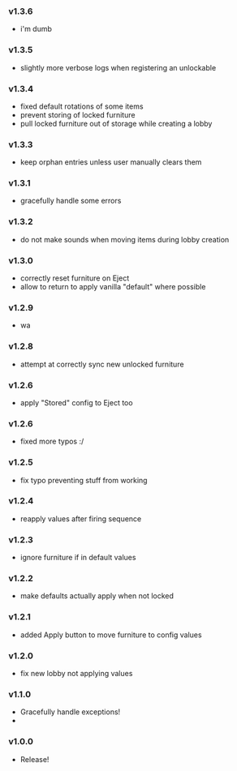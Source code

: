 ### v1.3.6
- i'm dumb

### v1.3.5
- slightly more verbose logs when registering an unlockable

### v1.3.4
- fixed default rotations of some items
- prevent storing of locked furniture
- pull locked furniture out of storage while creating a lobby

### v1.3.3
- keep orphan entries unless user manually clears them

### v1.3.1
- gracefully handle some errors

### v1.3.2
- do not make sounds when moving items during lobby creation

### v1.3.0
- correctly reset furniture on Eject
- allow to return to apply vanilla "default" where possible

### v1.2.9
- wa

### v1.2.8
- attempt at correctly sync new unlocked furniture

### v1.2.6
- apply "Stored" config to Eject too

### v1.2.6
- fixed more typos :/

### v1.2.5
- fix typo preventing stuff from working

### v1.2.4
- reapply values after firing sequence

### v1.2.3
- ignore furniture if in default values

### v1.2.2
- make defaults actually apply when not locked

### v1.2.1
- added Apply button to move furniture to config values

### v1.2.0
- fix new lobby not applying values

### v1.1.0
- Gracefully handle exceptions!
- 
### v1.0.0
- Release!
